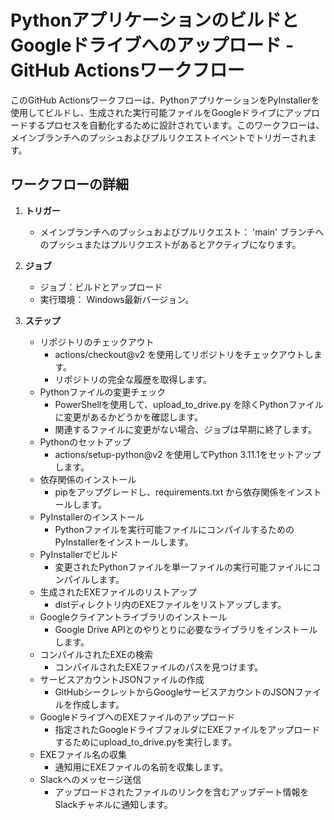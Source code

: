 
# PythonアプリケーションのビルドとGoogleドライブへのアップロード - GitHub Actionsワークフロー

このGitHub Actionsワークフローは、PythonアプリケーションをPyInstallerを使用してビルドし、生成された実行可能ファイルをGoogleドライブにアップロードするプロセスを自動化するために設計されています。このワークフローは、メインブランチへのプッシュおよびプルリクエストイベントでトリガーされます。

## ワークフローの詳細

1. **トリガー**
   - メインブランチへのプッシュおよびプルリクエスト： 'main' ブランチへのプッシュまたはプルリクエストがあるとアクティブになります。

2. **ジョブ**
   - ジョブ：ビルドとアップロード
   - 実行環境： Windows最新バージョン。

3. **ステップ**
   - リポジトリのチェックアウト
     - actions/checkout@v2 を使用してリポジトリをチェックアウトします。
     - リポジトリの完全な履歴を取得します。
   - Pythonファイルの変更チェック
     - PowerShellを使用して、upload_to_drive.py を除くPythonファイルに変更があるかどうかを確認します。
     - 関連するファイルに変更がない場合、ジョブは早期に終了します。
   - Pythonのセットアップ
     - actions/setup-python@v2 を使用してPython 3.11.1をセットアップします。
   - 依存関係のインストール
     - pipをアップグレードし、requirements.txt から依存関係をインストールします。
   - PyInstallerのインストール
     - Pythonファイルを実行可能ファイルにコンパイルするためのPyInstallerをインストールします。
   - PyInstallerでビルド
     - 変更されたPythonファイルを単一ファイルの実行可能ファイルにコンパイルします。
   - 生成されたEXEファイルのリストアップ
     - distディレクトリ内のEXEファイルをリストアップします。
   - Googleクライアントライブラリのインストール
     - Google Drive APIとのやりとりに必要なライブラリをインストールします。
   - コンパイルされたEXEの検索
     - コンパイルされたEXEファイルのパスを見つけます。
   - サービスアカウントJSONファイルの作成
     - GitHubシークレットからGoogleサービスアカウントのJSONファイルを作成します。
   - GoogleドライブへのEXEファイルのアップロード
     - 指定されたGoogleドライブフォルダにEXEファイルをアップロードするためにupload_to_drive.pyを実行します。
   - EXEファイル名の収集
     - 通知用にEXEファイルの名前を収集します。
   - Slackへのメッセージ送信
     - アップロードされたファイルのリンクを含むアップデート情報をSlackチャネルに通知します。
